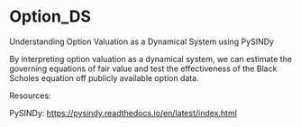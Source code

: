 # Option_DS
Understanding Option Valuation as a Dynamical System using PySINDy

By interpreting option valuation as a dynamical system, we can estimate the governing equations of fair value and test the effectiveness of the Black Scholes equation off publicly available option data.

Resources:

PySINDy: https://pysindy.readthedocs.io/en/latest/index.html
